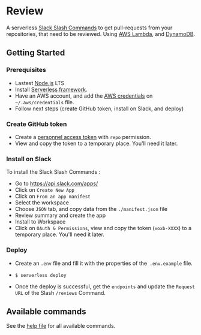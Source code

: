 # Review

A serverless [Slack Slash Commands](https://api.slack.com/slash-commands) to get pull-requests from your repositories, that need to be reviewed. Using [AWS Lambda](https://aws.amazon.com/fr/lambda/), and [DynamoDB](https://aws.amazon.com/fr/dynamodb/).

## Getting Started

### Prerequisites

- Lastest [Node.js](https://nodejs.org) LTS
- Install [Serverless framework](https://www.serverless.com/framework/docs/getting-started/).
- Have an AWS account, and add the [AWS credentials](https://www.serverless.com/framework/docs/providers/aws/guide/credentials/) on `~/.aws/credentials` file.
- Follow next steps (create GitHub token, install on Slack, and deploy)

### Create GitHub token

- Create a [personnel access token](https://docs.github.com/en/github/authenticating-to-github/keeping-your-account-and-data-secure/creating-a-personal-access-token) with `repo` permission.
- View and copy the token to a temporary place. You'll need it later.

### Install on Slack

To install the Slack Slash Commands : 

- Go to https://api.slack.com/apps/
- Click on `Create New App`
- Click on `From an app manifest`
- Select the workspace
- Choose `JSON` tab, and copy data from the `./manifest.json` file
- Review summary and create the app
- Install to Workspace
- Click on `OAuth & Permissions`, view and copy the token (`xoxb-XXXX`) to a temporary place. You'll need it later. 

### Deploy

- Create an `.env` file and fill it with the properties of the` .env.example` file.
- ```shell
  $ serverless deploy
   ```
- Once the deploy is successful, get the `endpoints` and update the `Request URL` of the Slash `/reviews` Command.

## Available commands

See the [help file](./src/commands/help.ts) for all available commands.
